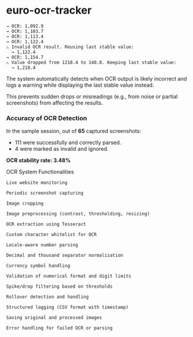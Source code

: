 # euro-ocr-tracker
```
→ OCR: 1,092.9
→ OCR: 1,103.7
→ OCR: 1,113.4
→ OCR: 1,122.4
⚠︎ Invalid OCR result. Reusing last stable value:
  → 1,122.4
→ OCR: 1,154.7
⚠︎ Value dropped from 1218.4 to 140.0. Keeping last stable value:
  → 1,218.4
```

The system automatically detects when OCR output is likely incorrect and logs a warning while displaying the last stable value instead.


This prevents sudden drops or misreadings (e.g., from noise or partial screenshots) from affecting the results.

### Accuracy of OCR Detection

In the sample session, out of **65** captured screenshots:
- 111 were successfully and correctly parsed.
- 4 were marked as invalid and ignored.

**OCR stability rate: 3.48%**

OCR System Functionalities

    Live website monitoring

    Periodic screenshot capturing

    Image cropping

    Image preprocessing (contrast, thresholding, resizing)

    OCR extraction using Tesseract

    Custom character whitelist for OCR

    Locale-aware number parsing

    Decimal and thousand separator normalization

    Currency symbol handling

    Validation of numerical format and digit limits

    Spike/drop filtering based on thresholds

    Rollover detection and handling

    Structured logging (CSV format with timestamp)

    Saving original and processed images

    Error handling for failed OCR or parsing
